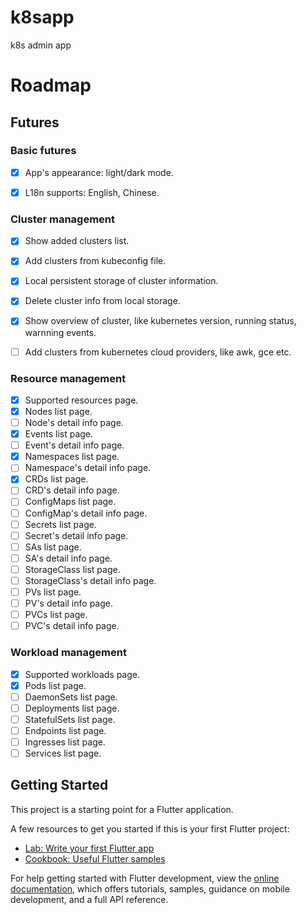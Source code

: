 # k8sapp

k8s admin app

# Roadmap

## Futures

### Basic futures

- [x] App's appearance: light/dark mode.

- [x] L18n supports: English, Chinese.

### Cluster management
- [x] Show added clusters list.

- [x] Add clusters from kubeconfig file.

- [x] Local persistent storage of cluster information.

- [x] Delete cluster info from local storage.

- [x] Show overview of cluster, like kubernetes version, running status, warnning events.

- [ ] Add clusters from kubernetes cloud providers, like awk, gce etc.


### Resource management

- [x] Supported resources page.
- [x] Nodes list page.
- [ ] Node's detail info page.
- [x] Events list page.
- [ ] Event's detail info page.
- [x] Namespaces list page.
- [ ] Namespace's detail info page.
- [x] CRDs list page.
- [ ] CRD's detail info page.
- [ ] ConfigMaps list page.
- [ ] ConfigMap's detail info page.
- [ ] Secrets list page.
- [ ] Secret's detail info page.
- [ ] SAs list page.
- [ ] SA's detail info page.
- [ ] StorageClass list page.
- [ ] StorageClass's detail info page.
- [ ] PVs list page.
- [ ] PV's detail info page.
- [ ] PVCs list page.
- [ ] PVC's detail info page.

### Workload management

- [x] Supported workloads page.
- [x] Pods list page.
- [ ] DaemonSets list page.
- [ ] Deployments list page.
- [ ] StatefulSets list page.
- [ ] Endpoints list page.
- [ ] Ingresses list page.
- [ ] Services list page.

## Getting Started

This project is a starting point for a Flutter application.

A few resources to get you started if this is your first Flutter project:

- [Lab: Write your first Flutter app](https://docs.flutter.dev/get-started/codelab)
- [Cookbook: Useful Flutter samples](https://docs.flutter.dev/cookbook)

For help getting started with Flutter development, view the
[online documentation](https://docs.flutter.dev/), which offers tutorials,
samples, guidance on mobile development, and a full API reference.
